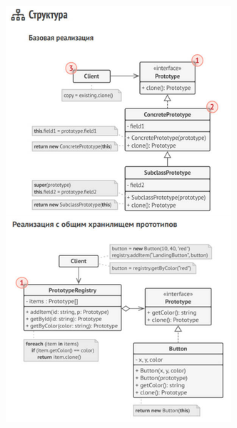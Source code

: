 <div>
<img src="prototype-structure-1.jpg" alt="prototype-structure-1">
<img src="prototype-structure-2.jpg" alt="prototype-structure-2">
</div>
